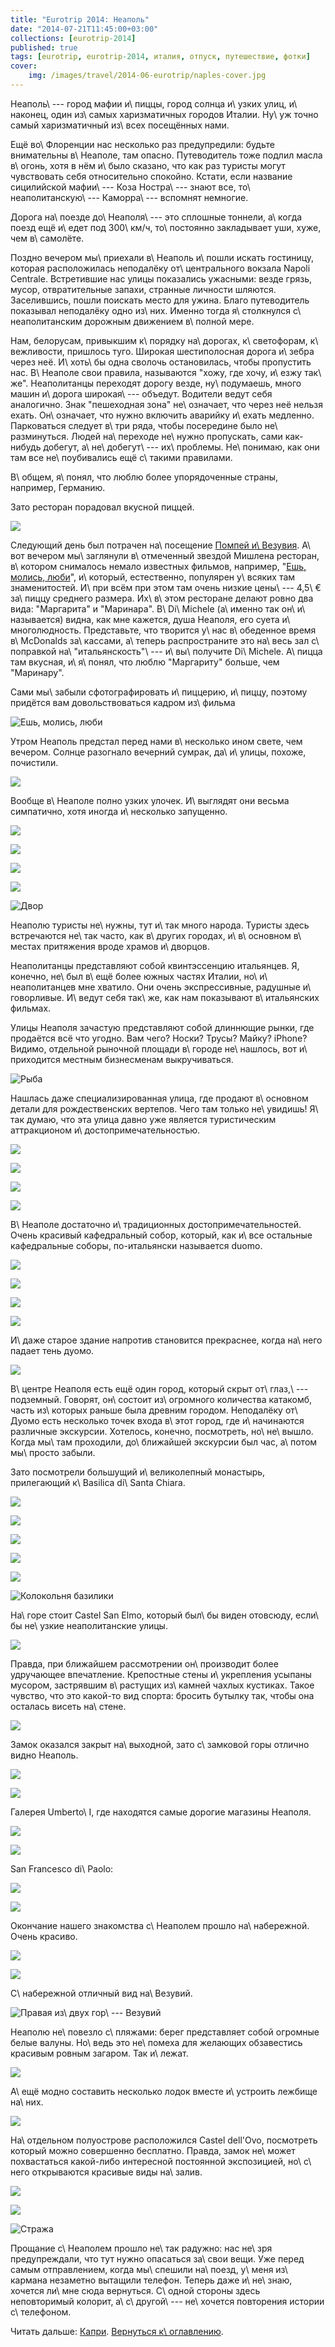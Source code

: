 ```yaml
---
title: "Eurotrip 2014: Неаполь"
date: "2014-07-21T11:45:00+03:00"
collections: [eurotrip-2014]
published: true
tags: [eurotrip, eurotrip-2014, италия, отпуск, путешествие, фотки]
cover:
    img: /images/travel/2014-06-eurotrip/naples-cover.jpg
---
```


Неаполь\ --- город мафии и\ пиццы, город солнца и\ узких улиц, и\ наконец, один из\ самых харизматичных городов Италии.
Ну\ уж точно самый харизматичный из\ всех посещённых нами.

<!--more-->

Ещё во\ Флоренции нас несколько раз предупредили: будьте внимательны в\ Неаполе, там опасно. Путеводитель тоже подлил 
масла в\ огонь, хотя в нём и\ было сказано, что как раз туристы могут чувствовать себя относительно спокойно. Кстати, 
если название сицилийской мафии\ --- Коза Ностра\ --- знают все, то\ неаполитанскую\ --- Каморра\ --- вспомнят немногие.

Дорога на\ поезде до\ Неаполя\ --- это сплошные тоннели, а\ когда поезд ещё и\ едет под 300\ км/ч, то\ постоянно 
закладывает уши, хуже, чем в\ самолёте.

Поздно вечером мы\ приехали в\ Неаполь и\ пошли искать гостиницу, которая расположилась неподалёку от\ центрального 
вокзала Napoli Centrale. Встретившие нас улицы показались ужасными: везде грязь, мусор, отвратительные запахи, странные 
личности шляются. Заселившись, пошли поискать место для ужина. Благо путеводитель показывал неподалёку одно из\ них. 
Именно тогда я\ столкнулся с\ неаполитанским дорожным движением в\ полной мере.

Нам, белорусам, привыкшим к\ порядку на\ дорогах, к\ светофорам, к\ вежливости, пришлось туго. Широкая шестиполосная 
дорога и\ зебра через неё. И\ хоть\ бы одна сволочь остановилась, чтобы пропустить нас. В\ Неаполе свои правила, 
называются "хожу, где хочу, и\ езжу так\ же". Неаполитанцы переходят дорогу везде, ну\ подумаешь, много машин и\ дорога 
широкая\ --- объедут. Водители ведут себя аналогично. Знак "пешеходная зона" не\ означает, что через неё нельзя ехать. 
Он\ означает, что нужно включить аварийку и\ ехать медленно. Парковаться следует в\ три ряда, чтобы посередине было 
не\ разминуться. Людей на\ переходе не\ нужно пропускать, сами как-нибудь добегут, а\ не\ добегут\ ---
их\ проблемы. Не\ понимаю, как они там все не\ поубивались ещё с\ такими правилами.

В\ общем, я\ понял, что люблю более упорядоченные страны, например, Германию.

Зато ресторан порадовал вкусной пиццей.

![](/images/travel/2014-06-eurotrip/naples-pizza.jpg)

Следующий день был потрачен на\ посещение [Помпей и\ Везувия][pompeii]. А\ вот вечером мы\ заглянули в\ отмеченный 
звездой Мишлена ресторан, в\ котором снималось немало известных фильмов, например, "[Ешь, молись, люби][movie]",
и\ который, естественно, популярен у\ всяких там знаменитостей. И\ при всём при этом там очень низкие цены\ --- 4,5\ € 
за\ пиццу среднего размера. Их\ в\ этом ресторане делают ровно два вида: "Маргарита" и "Маринара". В\ Di\ Michele 
(а\ именно так он\ и\ называется) видна, как мне кажется, душа Неаполя, его суета и\ многолюдность. Представьте, что 
творится у\ нас в\ обеденное время в\ McDonalds за\ кассами, а\ теперь распространите это на\ весь зал с\ поправкой 
на\ "итальянскость"\ --- и\ вы\ получите Di\ Michele. А\ пицца там вкусная, и\ я\ понял, что люблю "Маргариту" больше, 
чем "Маринару".

Сами мы\ забыли сфотографировать и\ пиццерию, и\ пиццу, поэтому придётся вам довольствоваться кадром из\ фильма

![Ешь, молись, люби](/images/travel/2014-06-eurotrip/naples-eat-pray-love.jpg "Ешь, молись, люби")

Утром Неаполь предстал перед нами в\ несколько ином свете, чем вечером. Солнце разогнало вечерний сумрак, да\ и\ улицы, 
похоже, почистили. 

![](/images/travel/2014-06-eurotrip/naples-clean-street.jpg)

Вообще в\ Неаполе полно узких улочек. И\ выглядят они весьма симпатично, хотя иногда и\ несколько запущенно.

![](/images/travel/2014-06-eurotrip/naples-street-1.jpg)

![](/images/travel/2014-06-eurotrip/naples-street-2.jpg)

![](/images/travel/2014-06-eurotrip/naples-street-3.jpg)

![](/images/travel/2014-06-eurotrip/naples-street-4.jpg)

![Двор](/images/travel/2014-06-eurotrip/naples-yard.jpg "Двор")

Неаполю туристы не\ нужны, тут и\ так много народа. Туристы здесь встречаются не\ так часто, как в\ других городах, 
и\ в\ основном в\ местах притяжения вроде храмов и\ дворцов.

Неаполитанцы представляют собой квинтэссенцию итальянцев. Я, конечно, не\ был в\ ещё более южных частях Италии, 
но\ и\ неаполитанцев мне хватило. Они очень экспрессивные, радушные и\ говорливые. И\ ведут себя так\ же, как нам 
показывают в\ итальянских фильмах.

Улицы Неаполя зачастую представляют собой длиннющие рынки, где продаётся всё что угодно. Вам чего? Носки? Трусы? Майку? 
iPhone? Видимо, отдельной рыночной площади в\ городе не\ нашлось, вот и\ приходится местным бизнесменам выкручиваться.

![Рыба](/images/travel/2014-06-eurotrip/naples-fish.jpg "Рыба")

Нашлась даже специализированная улица, где продают в\ основном детали для рождественских вертепов. Чего там только 
не\ увидишь! Я\ так думаю, что эта улица давно уже является туристическим аттракционом и\ достопримечательностью.

![](/images/travel/2014-06-eurotrip/naples-puppets-1.jpg)

![](/images/travel/2014-06-eurotrip/naples-puppets-2.jpg)

![](/images/travel/2014-06-eurotrip/naples-puppets-3.jpg)

![](/images/travel/2014-06-eurotrip/naples-puppets-4.jpg)

В\ Неаполе достаточно и\ традиционных достопримечательностей. Очень красивый кафедральный собор, который, как и\ все 
остальные кафедральные соборы, по-итальянски называется duomo.

![](/images/travel/2014-06-eurotrip/naples-duomo-1.jpg)

![](/images/travel/2014-06-eurotrip/naples-duomo-2.jpg)

![](/images/travel/2014-06-eurotrip/naples-duomo-3.jpg)

![](/images/travel/2014-06-eurotrip/naples-duomo-4.jpg)

И\ даже старое здание напротив становится прекраснее, когда на\ него падает тень дуомо.

![](/images/travel/2014-06-eurotrip/naples-duomo-shadow.jpg)

В\ центре Неаполя есть ещё один город, который скрыт от\ глаз,\ --- подземный. Говорят, он\ состоит из\ огромного 
количества катакомб, часть из\ которых раньше была древним городом. Неподалёку от\ Дуомо есть несколько точек входа 
в\ этот город, где и\ начинаются различные экскурсии. Хотелось, конечно, посмотреть, но\ не\ вышло. Когда мы\ там 
проходили, до\ ближайшей экскурсии был час, а\ потом мы\ просто забыли.

Зато посмотрели большущий и\ великолепный монастырь, прилегающий к\ Basilica di\ Santa Chiara.

![](/images/travel/2014-06-eurotrip/naples-basilica-di-santa-chiara-1.jpg)

![](/images/travel/2014-06-eurotrip/naples-basilica-di-santa-chiara-2.jpg)

![](/images/travel/2014-06-eurotrip/naples-basilica-di-santa-chiara-3.jpg)

![](/images/travel/2014-06-eurotrip/naples-basilica-di-santa-chiara-4.jpg)

![](/images/travel/2014-06-eurotrip/naples-basilica-di-santa-chiara-5.jpg)

![Колокольня базилики](/images/travel/2014-06-eurotrip/naples-tower.jpg "Колокольня базилики")

На\ горе стоит Castel San Elmo, который был\ бы виден отовсюду, если\ бы не\ узкие неаполитанские улицы. 

![](/images/travel/2014-06-eurotrip/naples-san-elmo.jpg)

Правда, при ближайшем рассмотрении он\ производит более удручающее впечатление. Крепостные стены и\ укрепления усыпаны 
мусором, застрявшим в\ растущих из\ камней чахлых кустиках. Такое чувство, что это какой-то вид спорта: бросить
бутылку так, чтобы она осталась висеть на\ стене.

![](/images/travel/2014-06-eurotrip/naples-san-elmo-garbage.jpg)

Замок оказался закрыт на\ выходной, зато с\ замковой горы отлично видно Неаполь.

![](/images/travel/2014-06-eurotrip/naples-top-view-1.jpg)

![](/images/travel/2014-06-eurotrip/naples-top-view-2.jpg)

Галерея Umberto\ I, где находятся самые дорогие магазины Неаполя.

![](/images/travel/2014-06-eurotrip/naples-umberto-i-1.jpg)

![](/images/travel/2014-06-eurotrip/naples-umberto-i-2.jpg)

San Francesco di\ Paolo:

![](/images/travel/2014-06-eurotrip/naples-san-francesco-di-paolo-1.jpg)

![](/images/travel/2014-06-eurotrip/naples-san-francesco-di-paolo-2.jpg)

Окончание нашего знакомства с\ Неаполем прошло на\ набережной. Очень красиво. 

![](/images/travel/2014-06-eurotrip/naples-embarkment-1.jpg)

![](/images/travel/2014-06-eurotrip/naples-embarkment-2.jpg)

С\ набережной отличный вид на\ Везувий.

![Правая из\ двух гор\ --- Везувий](/images/travel/2014-06-eurotrip/naples-vesuvius-view.jpg "Правая из двух гор — Везувий")

Неаполю не\ повезло с\ пляжами: берег представляет собой огромные белые валуны. Но\ ведь это не\ помеха для желающих 
обзавестись красивым ровным загаром. Так и\ лежат.

![](/images/travel/2014-06-eurotrip/naples-beach.jpg)

А\ ещё модно составить несколько лодок вместе и\ устроить лежбище на\ них.

![](/images/travel/2014-06-eurotrip/naples-beach-on-boats.jpg)

На\ отдельном полуострове расположился Castel dell'Ovo, посмотреть который можно совершенно бесплатно. Правда, замок 
не\ может похвастаться какой-либо интересной постоянной экспозицией, но\ с\ него открываются красивые виды
на\ залив.

![](/images/travel/2014-06-eurotrip/naples-castel-dell-ovo.jpg)

![](/images/travel/2014-06-eurotrip/naples-castel-dell-ovo-view.jpg)

![Стража](/images/travel/2014-06-eurotrip/naples-castel-dell-ovo-guards.jpg "Стража")

Прощание с\ Неаполем прошло не\ так радужно: нас не\ зря предупреждали, что тут нужно опасаться за\ свои вещи. Уже перед 
самым отправлением, когда мы\ спешили на\ поезд, у\ меня из\ кармана незаметно вытащили телефон. Теперь даже 
и\ не\ знаю, хочется ли\ мне сюда вернуться. С\ одной стороны здесь неповторимый колорит, а\ с\ другой\ --- не\ хочется 
повторения истории с\ телефоном.

Читать дальше: [Капри](/post/eurotrip-2014-capri/). [Вернуться к\ оглавлению](/post/eurotrip-2014/).

[movie]: http://www.imdb.com/title/tt0879870/
[pompeii]: /post/eurotrip-2014-vesuvius-and-pompeii/
